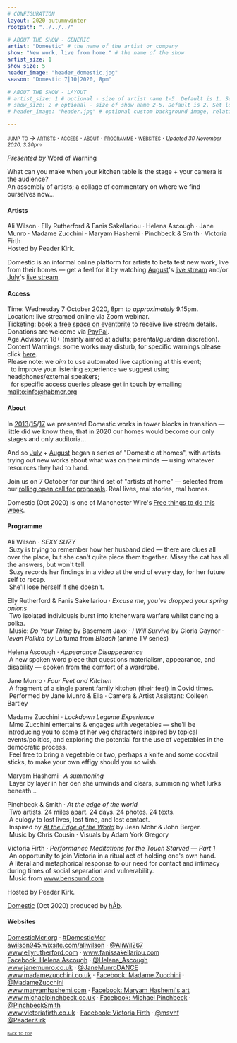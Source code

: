 ```yaml
---
# CONFIGURATION
layout: 2020-autumnwinter
rootpath: "../../../"

# ABOUT THE SHOW - GENERIC
artist: "Domestic" # the name of the artist or company
show: "New work, live from home." # the name of the show
artist_size: 1
show_size: 5
header_image: "header_domestic.jpg"  
season: "Domestic 7|10|2020, 8pm"

# ABOUT THE SHOW - LAYOUT
# artist_size: 1 # optional - size of artist name 1-5. Default is 1. Set longer names to lower values
# show_size: 2 # optional - size of show name 2-5. Default is 2. Set longer names to lower values
# header_image: "header.jpg" # optional custom background image, relative to current page

---
```

<span style='font-variant: small-caps'>jump to → [artists](/archive/2020-domestic/october/#artists) · [access](/archive/2020-domestic/october/#access) · [about](/archive/2020-domestic/october/#about) · [programme](/archive/2020-domestic/october/#programme) · [websites](/archive/2020-domestic/october/#websites)</span> · <small>*Updated 30 November 2020, 3.20pm*</small>     
        
*Presented by* Word of Warning        
         
What can you make when your kitchen table is the stage + your camera is the audience?<br>An assembly of artists; a collage of commentary on where we find ourselves now…         
         
#### Artists       
Ali Wilson · Elly Rutherford & Fanis Sakellariou · Helena Ascough · Jane Munro · Madame Zucchini · Maryam Hashemi · Pinchbeck & Smith · Victoria Firth<br>Hosted by Peader Kirk.        
        
Domestic is an informal online platform for artists to beta test new work, live from their homes — get a feel for it by watching [August](/archive/2020-domestic/august)'s <a href="http://youtu.be/AOT29ZTtZAA" target="_blank">live stream</a> and/or [July](/archive/2020-domestic/july)'s <a href="http://youtu.be/IUNv7CARKLU" target="_blank">live stream</a>.        
         
#### Access            
Time: Wednesday 7 October 2020, 8pm to *approximately* 9.15pm.<br>Location: live streamed online via Zoom webinar.<br>Ticketing: <a href="http://eventbrite.co.uk/e/domestic-registration-123445736521" target="_blank">book a free space on eventbrite</a> to receive live stream details.<br>Donations are welcome via <a href="http://www.paypal.me/warnmcr" target="_blank">PayPal</a>.<br>Age Advisory: 18+ (mainly aimed at adults; parental/guardian discretion).<br>Content Warnings: some works may disturb, for specific warnings please click [here](/warnings).<br>Please note: we *aim* to use automated live captioning at this event;<br>&nbsp;&nbsp;to improve your listening experience we suggest using headphones/external speakers;<br>&nbsp;&nbsp;for specific access queries please get in touch by emailing <mailto:info@habmcr.org>         
          
#### About         
In [2013](/archive/2013-domestic)/[15](/archive/2015-domestic)/[17](/archive/2017-autumnwinter/pritchard) we presented Domestic works in tower blocks in transition — little did we know then, that in 2020 our homes would become our only stages and only auditoria…        
        
And so [July](/archive/2020-domestic/july) + [August](/archive/2020-domestic/august) began a series of "Domestic at homes", with artists trying out new works about what was on their minds — using whatever resources they had to hand.        
        
Join us on 7 October for our third set of "artists at home" — selected from our <a href="http://domesticmcr.posthaven.com" target="_blank">rolling open call for proposals</a>. Real lives, real stories, real homes.         
          
Domestic (Oct 2020) is one of Manchester Wire's <a href="http://manchesterwire.co.uk/guide/free-things-to-do-in-manchester-this-week-fletcher-moss-park-walk" target="_blank">Free things to do this week</a>.         
         
#### Programme         
Ali Wilson · *SEXY SUZY*<br>&nbsp;Suzy is trying to remember how her husband died — there are clues all over the place, but she can't quite piece them together. Missy the cat has all the answers, but won't tell.<br>&nbsp;Suzy records her findings in a video at the end of every day, for her future self to recap.<br>&nbsp;She'll lose herself if she doesn't.         
        
Elly Rutherford & Fanis Sakellariou · *Excuse me, you've dropped your spring onions*<br>&nbsp;Two isolated individuals burst into kitchenware warfare whilst dancing a polka.<br>&nbsp;Music: *Do Your Thing* by Basement Jaxx · *I Will Survive* by Gloria Gaynor · *Ievan Polkka* by Loituma from *Bleach* (anime TV series)        
         
Helena Ascough · *Appearance Disappearance*<br>&nbsp;A new spoken word piece that questions materialism, appearance, and disability — spoken from the comfort of a wardrobe.        
        
Jane Munro · *Four Feet and Kitchen*<br>&nbsp;A fragment of a single parent family kitchen (their feet) in Covid times.<br>&nbsp;Performed by Jane Munro & Ella · Camera & Artist Assistant: Colleen Bartley
        
Madame Zucchini · *Lockdown Legume Experience*<br>&nbsp;Mme Zucchini entertains & engages with vegetables — she'll be introducing you to some of her veg characters inspired by topical events/politics, and exploring the potential for the use of vegetables in the democratic process.<br>&nbsp;Feel free to bring a vegetable or two, perhaps a knife and some cocktail sticks, to make your own effigy should you so wish.         
         
Maryam Hashemi · *A summoning*<br>&nbsp;Layer by layer in her den she unwinds and clears, summoning what lurks beneath…        
        
Pinchbeck & Smith · *At the edge of the world*<br>&nbsp;Two artists. 24 miles apart. 24 days. 24 photos. 24 texts.<br>&nbsp;A eulogy to lost lives, lost time, and lost contact.<br>&nbsp;Inspired by *<a href="http://books.google.co.uk/books?id=2FfNFBj3_w4C " target="_blank">At the Edge of the World</a>* by Jean Mohr & John Berger.<br>&nbsp;Music by Chris Cousin · Visuals by Adam York Gregory         
        
Victoria Firth · *Performance Meditations for the Touch Starved — Part 1*<br>&nbsp;An opportunity to join Victoria in a ritual act of holding one's own hand.<br>&nbsp;A literal and metaphorical response to our need for contact and intimacy during times of social separation and vulnerability.<br>&nbsp;Music from <a href="http://www.bensound.com/royalty-free-music/track/love" target="_blank">www.bensound.com</a>       
        
Hosted by Peader Kirk.       
         
[Domestic](/hab/domestic) (Oct 2020) produced by [hÅb](/hab).         
         
#### Websites         
<a href="http://domesticmcr.org" target="_blank">DomesticMcr.org</a> · <a href="http://twitter.com/hashtag/DomesticMcr" target="_blank">#DomesticMcr</a><br><a href="http://awilson945.wixsite.com/aliwilson" target="_blank">awilson945.wixsite.com/aliwilson</a> · <a href="http://twitter.com/aliwil267" target="_blank">@AliWil267</a><br><a href="http://www.ellyrutherford.com" target="_blank">www.ellyrutherford.com</a> · <a href="http://www.fanissakellariou.com" target="_blank">www.fanissakellariou.com</a><br><a href="http://facebook.com/HelenaLouiseAscough" target="_blank">Facebook: Helena Ascough</a> · <a href="http://twitter.com/Helena_Ascough" target="_blank">@Helena_Ascough</a><br><a href="http://www.janemunro.co.uk" target="_blank">www.janemunro.co.uk</a> · <a href="http://twitter.com/janemunroDANCE" target="_blank">@JaneMunroDANCE</a><br><a href="http://www.madamezucchini.co.uk" target="_blank">www.madamezucchini.co.uk</a> · <a href="http://facebook.com/TheMadameZucchini" target="_blank">Facebook: Madame Zucchini</a> · <a href="http://twitter.com/MadameZucchini" target="_blank">@MadameZucchini</a><br><a href="http://www.maryamhashemi.com" target="_blank">www.maryamhashemi.com</a> · <a href="http://facebook.com/marhashem" target="_blank">Facebook: Maryam Hashemi's art</a><br><a href="http://www.michaelpinchbeck.co.uk" target="_blank">www.michaelpinchbeck.co.uk</a> · <a href="http://facebook.com/mdpinchbeck" target="_blank">Facebook: Michael Pinchbeck</a> · <a href="http://twitter.com/PinchbeckSmith" target="_blank">@PinchbeckSmith</a><br><a href="http://www.victoriafirth.co.uk" target="_blank">www.victoriafirth.co.uk</a> · <a href="http://facebook.com/msvictoriafirth" target="_blank">Facebook: Victoria Firth</a> · <a href="http://twitter.com/msvhf" target="_blank">@msvhf</a><br><a href="http://twitter.com/PeaderKirk" target="_blank">@PeaderKirk</a>
         
<small><span style='font-variant: small-caps'>[back to top](/archive/2020-domestic/october)</span></small>
